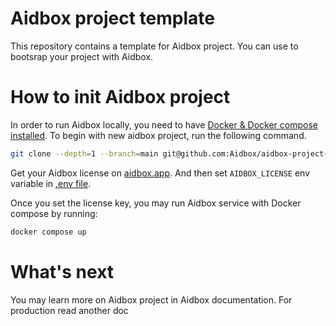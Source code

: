 # Aidbox project template

This repository contains a template for Aidbox project. You can use to bootsrap your project with Aidbox.

# How to init Aidbox project

In order to run Aidbox locally, you need to have [Docker & Docker compose installed](https://docs.docker.com/engine/install/). To begin with new aidbox project, run the following command.

```sh
git clone --depth=1 --branch=main git@github.com:Aidbox/aidbox-project-template-npi.git aidbox-project && cd aidbox-project && rm -rf .git
```

Get your Aidbox license on [aidbox.app](https://aidbox.app/). And then set `AIDBOX_LICENSE` env variable in [.env file](.env#L1).

Once you set the license key, you may run Aidbox service with Docker compose by running:

``` sh
docker compose up
```

# What's next

You may learn more on Aidbox project in Aidbox documentation. For production read another doc
